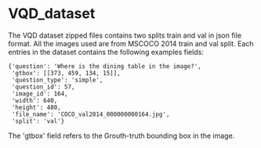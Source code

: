 # VQD_dataset

The VQD dataset zipped files contains two splits train and val in json file format. All the images used are from MSCOCO 2014 train and val split.  Each entries in the dataset contains the following examples fields:

```
{'question': 'Where is the dining table in the image?',
 'gtbox': [[373, 459, 134, 15]],
 'question_type': 'simple',
 'question_id': 57,
 'image_id': 164,
 'width': 640,
 'height': 480,
 'file_name': 'COCO_val2014_000000000164.jpg',
 'split': 'val'}

````
The 'gtbox' field refers to the Grouth-truth bounding box in the image.
